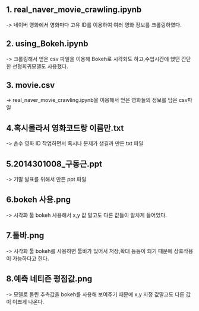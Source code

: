 ## 1. real_naver_movie_crawling.ipynb

-> 네이버 영화에서 영화마다 고유 ID를 이용하여 여러 영화 정보를 크롤링하였다.

## 2. using_Bokeh.ipynb

-> 크롤링해서 얻은 csv 파일을 이용해 Bokeh로 시각화도 하고,수업시간에 했던 간단한 선형회귀모델도 사용했다. 

## 3. movie.csv 

-> real_naver_movie_crawling.ipynb을 이용해서 얻은 영화들의 정보를 담은 csv파일 

## 4.혹시몰라서 영화코드랑 이름만.txt 

-> 손수 영화 ID 작업하면서 혹시나 문제가 생길까 만든 txt 파일

## 5.2014301008_구동근.ppt 

-> 기말 발표를 위해서 만든 ppt 파일 

## 6.bokeh 사용.png

-> 시각화 툴 bokeh  사용해서 x,y 값 말고도 다른 값들이 알차게 들어있다. 

## 7.툴바.png

-> 시각화 툴 bokeh를 사용하면 툴바가 있어서 저장,확대 등등이 되기 때문에 상호작용이 가능하다고 한다.

## 8.예측 네티즌 평점값.png

-> 모델로 돌린 추측값을 bokeh를 사용해 보여주기 때문에 x,y 지정 값말고도 다른 값이 이쁘게 나온다.

